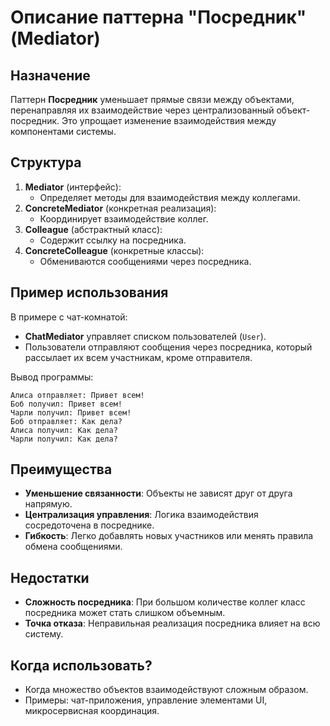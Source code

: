 # Описание паттерна "Посредник" (Mediator)

## Назначение
Паттерн **Посредник** уменьшает прямые связи между объектами, перенаправляя их взаимодействие через централизованный объект-посредник. Это упрощает изменение взаимодействия между компонентами системы.

## Структура
1. **Mediator** (интерфейс):
    - Определяет методы для взаимодействия между коллегами.
2. **ConcreteMediator** (конкретная реализация):
    - Координирует взаимодействие коллег.
3. **Colleague** (абстрактный класс):
    - Содержит ссылку на посредника.
4. **ConcreteColleague** (конкретные классы):
    - Обмениваются сообщениями через посредника.

## Пример использования
В примере с чат-комнатой:
- **ChatMediator** управляет списком пользователей (`User`).
- Пользователи отправляют сообщения через посредника, который рассылает их всем участникам, кроме отправителя.

Вывод программы:
```
Алиса отправляет: Привет всем!
Боб получил: Привет всем!
Чарли получил: Привет всем!
Боб отправляет: Как дела?
Алиса получил: Как дела?
Чарли получил: Как дела?
```

## Преимущества
- **Уменьшение связанности**: Объекты не зависят друг от друга напрямую.
- **Централизация управления**: Логика взаимодействия сосредоточена в посреднике.
- **Гибкость**: Легко добавлять новых участников или менять правила обмена сообщениями.

## Недостатки
- **Сложность посредника**: При большом количестве коллег класс посредника может стать слишком объемным.
- **Точка отказа**: Неправильная реализация посредника влияет на всю систему.

## Когда использовать?
- Когда множество объектов взаимодействуют сложным образом.
- Примеры: чат-приложения, управление элементами UI, микросервисная координация.